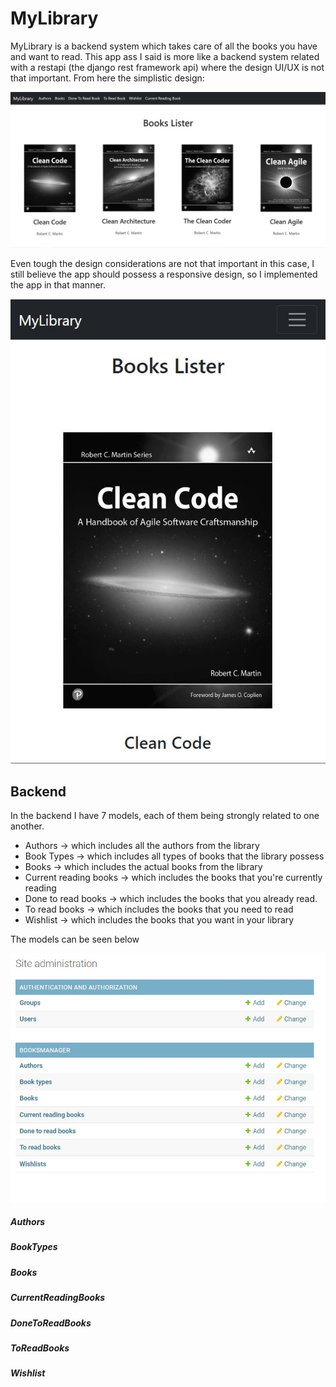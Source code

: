 # MyLibrary

MyLibrary is a backend system which takes care of all the books you have and want to read. This app ass I said is 
more like a backend system related with a restapi (the django rest framework api) where the design UI/UX is not that
important. From here the simplistic design: 


![Website main page](MyLibrary-documentation/frontend-image-one.jpg)

Even tough the design considerations are not that important in this case, I still believe
the app should possess a responsive design, so I implemented the app in that manner.

![Website main page](MyLibrary-documentation/responsive-frontend-design.jpg)

## Backend

In the backend I have 7 models, each of them being strongly related to one another.

* Authors -> which includes all the authors from the library
* Book Types -> which includes all types of books that the library possess
* Books -> which includes the actual books from the library
* Current reading books -> which includes the books that you're currently reading
* Done to read books -> which includes the books that you already read.
* To read books -> which includes the books that you need to read
* Wishlist -> which includes the books that you want in your library

The models can be seen below

![Website main page](MyLibrary-documentation/backend-models.jpg)

##### Authors

##### BookTypes

##### Books

##### CurrentReadingBooks

##### DoneToReadBooks

##### ToReadBooks

##### Wishlist